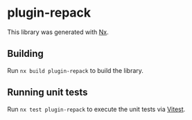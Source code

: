 # plugin-repack

This library was generated with [Nx](https://nx.dev).

## Building

Run `nx build plugin-repack` to build the library.

## Running unit tests

Run `nx test plugin-repack` to execute the unit tests via [Vitest](https://vitest.dev/).
